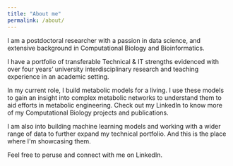 ```yaml
---
title: "About me"
permalink: /about/
---
```


I am a postdoctoral researcher with a passion in data science, and extensive background in Computational Biology and Bioinformatics. 

I have a portfolio of transferable Technical & IT strengths evidenced with over four years’ university interdisciplinary research and teaching experience in an academic setting. 

In my current role, I build metabolic models for a living. I use these models to gain an insight into complex metabolic networks to understand them to aid efforts in metabolic engineering. Check out my LinkedIn to know more of my Computational Biology projects and publications. 

I am also into building machine learning models and working with a wider range of data to further expand my technical portfolio. And this is the place where I'm showcasing them.

Feel free to peruse and connect with me on LinkedIn.

